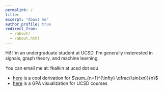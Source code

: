 ```yaml
---
permalink: /
title:
excerpt: "About me"
author_profile: true
redirect_from: 
  - /about/
  - /about.html
---
```


Hi! I'm an undergraduate student at UCSD. I'm generally insterested in signals, graph theory, and machine learning.

You can email me at: fkalkin at ucsd dot edu


- <a href='files/sum.pdf' target="_blank">here</a> is a cool derivation for $\sum_{n=1}^{\infty} \dfrac{\sin(xn)}{n}$
- <a href='https://vcapes.github.io' target="_blank">here</a> is a GPA visualization for UCSD courses